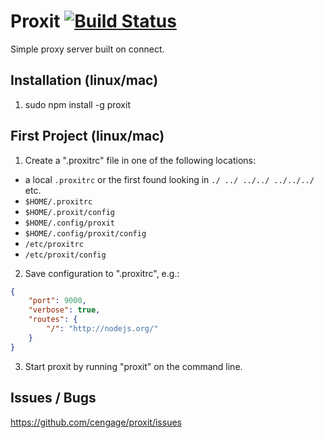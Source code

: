 Proxit [![Build Status](https://travis-ci.org/cengage/proxit.svg?branch=master)](https://travis-ci.org/cengage/proxit)
======

Simple proxy server built on connect.

## Installation (linux/mac)

1. sudo npm install -g proxit

## First Project (linux/mac)

1. Create a ".proxitrc" file in one of the following locations:
  * a local `.proxitrc` or the first found looking in `./ ../ ../../ ../../../` etc.
  * `$HOME/.proxitrc`
  * `$HOME/.proxit/config`
  * `$HOME/.config/proxit`
  * `$HOME/.config/proxit/config`
  * `/etc/proxitrc`
  * `/etc/proxit/config`

2. Save configuration to ".proxitrc", e.g.:

```json
{
    "port": 9000,
    "verbose": true,
    "routes": {
        "/": "http://nodejs.org/"
    }
}
```

3. Start proxit by running "proxit" on the command line.


## Issues / Bugs

https://github.com/cengage/proxit/issues

